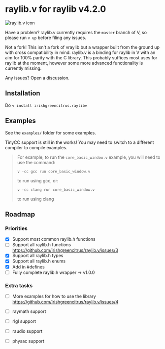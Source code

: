 # raylib.v for raylib v4.2.0
![raylib.v icon](icon.png)

Have a problem? raylib.v currently requires the `master` branch of V, so please run `v up` before filing any issues.

Not a fork! This isn't a fork of vraylib but a wrapper built from the ground up with cross compatibility in mind.
raylib.v is a binding for raylib in V with an aim for 100% parity with the C library.
This probably suffices most uses for raylib at the moment, however some more advanced functionality is currently missing.

Any issues? Open a discussion.

## Installation
Do `v install irishgreencitrus.raylibv`

## Examples
See the `examples/` folder for some examples.

TinyCC support is still in the works!
You may need to switch to a different compiler to compile examples.
> For example, to run the `core_basic_window.v` example, you will need to use the command:
> 
> `v -cc gcc run core_basic_window.v`
> 
> to run using gcc, or:
> 
> `v -cc clang run core_basic_window.v`
> 
> to run using clang

## Roadmap
### Priorities
- [x] Support most common raylib.h functions
- [ ] Support all raylib.h functions https://github.com/irishgreencitrus/raylib.v/issues/3
- [x] Support all raylib.h types
- [x] Support all raylib.h enums
- [x] Add in #defines
- [ ] Fully complete raylib.h wrapper -> v1.0.0
### Extra tasks
- [ ] More examples for how to use the library https://github.com/irishgreencitrus/raylib.v/issues/4
- [ ] raymath support
- [ ] rlgl support
- [ ] raudio support
- [ ] physac support



